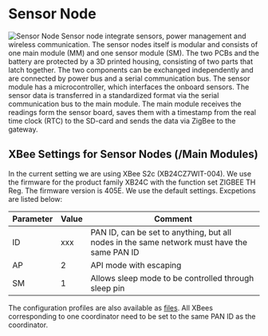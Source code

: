 # Sensor Node
![Sensor Node](Images/DSC02624.JPG) 
Sensor node integrate sensors, power management and wireless communication. The sensor nodes itself is modular and consists of one main module (MM) and one sensor module (SM). The two PCBs and the battery are protected by a 3D printed housing, consisting of two parts that latch together.
The two components can be exchanged independently and are connected by power bus and a serial communication bus. 
The sensor module has a microcontroller, which interfaces the onboard sensors. The sensor data is transferred in a standardized format via the serial communication bus to the main module. The main module receives the readings form the sensor board, saves them with a timestamp from the real time clock (RTC) to the SD-card and sends the data via ZigBee to the gateway.

## XBee Settings for Sensor Nodes (/Main Modules)
In the current setting we are using XBee S2c (XB24CZ7WIT-004). We use the firmware for the product family XB24C with the function set ZIGBEE TH Reg. The firmware version is 405E.
We use the default settings. Excpetions are listed below:

|Parameter | Value	| Comment |
|----------|--------|-------|
|ID	       | xxx	  | PAN ID, can be set to anything, but all nodes in the same network must have the same PAN ID |
|AP	       | 2	    | API mode with escaping |
|SM        | 1      | Allows sleep mode to be controlled through sleep pin|

The configuration profiles are also available as [files](XBee_Profiles/). All XBees corresponding to one coordinator need to be set to the same PAN ID as the coordinator.
